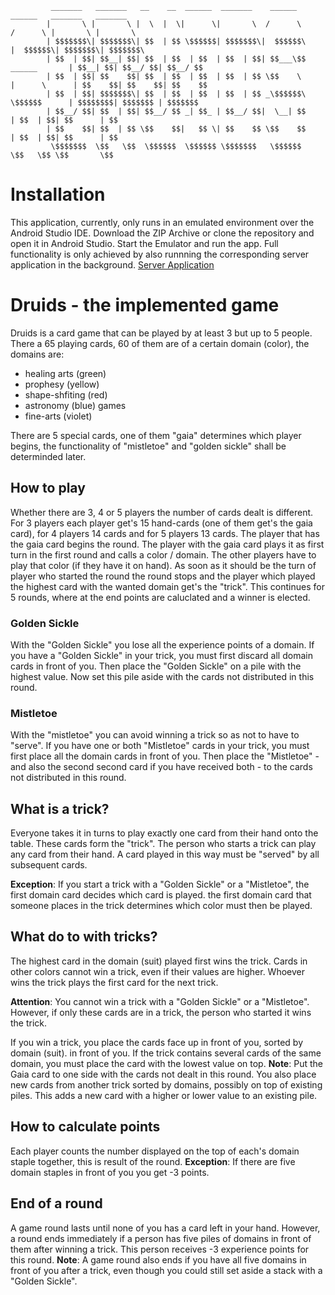              _______   _______   __    __  ______  _______    ______                        ______   _______   _______  
            |       \ |       \ |  \  |  \|      \|       \  /      \                      /      \ |       \ |       \ 
            | $$$$$$$\| $$$$$$$\| $$  | $$ \$$$$$$| $$$$$$$\|  $$$$$$\                    |  $$$$$$\| $$$$$$$\| $$$$$$$\
            | $$  | $$| $$__| $$| $$  | $$  | $$  | $$  | $$| $$___\$$       ______       | $$__| $$| $$__/ $$| $$__/ $$
            | $$  | $$| $$    $$| $$  | $$  | $$  | $$  | $$ \$$    \       |      \      | $$    $$| $$    $$| $$    $$
            | $$  | $$| $$$$$$$\| $$  | $$  | $$  | $$  | $$ _\$$$$$$\       \$$$$$$      | $$$$$$$$| $$$$$$$ | $$$$$$$ 
            | $$__/ $$| $$  | $$| $$__/ $$ _| $$_ | $$__/ $$|  \__| $$                    | $$  | $$| $$      | $$      
            | $$    $$| $$  | $$ \$$    $$|   $$ \| $$    $$ \$$    $$                    | $$  | $$| $$      | $$      
             \$$$$$$$  \$$   \$$  \$$$$$$  \$$$$$$ \$$$$$$$   \$$$$$$                      \$$   \$$ \$$       \$$      
                                                                                                            
                                                                                                            
                                                                                                            



# Installation
This application, currently, only runs in an emulated environment over the Android Studio IDE. Download the ZIP Archive or clone the repository and open it in Android Studio.
Start the Emulator and run the app. Full functionality is only achieved by also runnning the corresponding server application in the background. [Server Application](https://github.com/SE2-Gruppe-IV-DO2/BackEnd)

# Druids - the implemented game
Druids is a card game that can be played by at least 3 but up to 5 people. There a 65 playing cards, 60 of them are of a certain domain (color), the domains are:
  -  healing arts (green)
  -  prophesy (yellow)
  -  shape-shfiting (red)
  -  astronomy (blue) games
  -  fine-arts (violet)
    
There are 5 special cards, one of them "gaia" determines which player begins, the functionality of "mistletoe" and "golden sickle" shall be determinded later.

## How to play
Whether there are 3, 4 or 5 players the number of cards dealt is different. For 3 players each player get's 15 hand-cards (one of them get's the gaia card), for 4 players 14 cards and for 5 players 13 cards.
The player that has the gaia card begins the round. The player with the gaia card plays it as first turn in the first round and calls a color / domain. The other players have to play that color (if they have it on hand).
As soon as it should be the turn of player who started the round the round stops and the player which played the highest card with the wanted domain get's the "trick". This continues for 5 rounds, where at the end points are caluclated
and a winner is elected.

### Golden Sickle
With the "Golden Sickle" you lose all the experience points of a domain.
If you have a "Golden Sickle" in your trick, you must first discard all domain cards in front of you. 
Then place the "Golden Sickle" on a pile with the highest value. Now set this pile aside with the cards not distributed in this round.
### Mistletoe
With the "mistletoe" you can avoid winning a trick so as not to have to "serve". If you have one or both "Mistletoe" cards in your trick, you 
must first place all the domain cards in front of you. Then place the "Mistletoe" - and also the second
second card if you have received both - to the cards not distributed in this round.

## What is a trick?
Everyone takes it in turns to play exactly one card from their hand onto the table. These cards form the "trick".
The person who starts a trick can play any card from their hand. A card played in this way
must be "served" by all subsequent cards.

**Exception**: If you start a trick with a "Golden Sickle" or a "Mistletoe", the first domain card decides which card is played.
the first domain card that someone places in the trick determines which color must then be played.

## What do to with tricks?
The highest card in the domain (suit) played first wins the trick. Cards in other
colors cannot win a trick, even if their values are higher. Whoever wins the trick
plays the first card for the next trick.

**Attention**: You cannot win a trick with a "Golden Sickle" or a "Mistletoe".
However, if only these cards are in a trick, the person who started it wins the trick.

If you win a trick, you place the cards face up in front of you, sorted by domain (suit).
in front of you. If the trick contains several cards of the same domain, you must place the card with the lowest value on top.
**Note**: Put the Gaia card to one side with the cards not dealt in this round.
You also place new cards from another trick sorted by domains, possibly on top of existing piles.
This adds a new card with a higher or lower value to an existing pile.

## How to calculate points
Each player counts the number displayed on the top of each's domain staple together, this is result of the round.
**Exception**: If there are five domain staples in front of you you get -3 points.

## End of a round
A game round lasts until none of you has a card left in your hand.
However, a round ends immediately if a person has five piles of domains in front of them after winning a trick.
This person receives -3 experience points for this round.
**Note**: A game round also ends if you have all five domains in front of you after a trick, even
though you could still set aside a stack with a "Golden Sickle".

